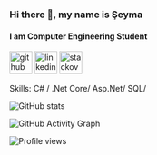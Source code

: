 ### Hi there 👋, my name is Şeyma
#### I am Computer Engineering Student

[<img src='https://cdn.jsdelivr.net/npm/simple-icons@3.0.1/icons/github.svg' alt='github' height='40'>](https://github.com/seymacelebi)  [<img src='https://cdn.jsdelivr.net/npm/simple-icons@3.0.1/icons/linkedin.svg' alt='linkedin' height='40'>](https://www.linkedin.com/in/seyma-celebi/)  [<img src='https://cdn.jsdelivr.net/npm/simple-icons@3.0.1/icons/stackoverflow.svg' alt='stackoverflow' height='40'>](https://stackoverflow.com/users/15492691)  

Skills: C# / .Net Core/ Asp.Net/ SQL/

![GitHub stats](https://github-readme-stats.vercel.app/api?username=seymacelebi&show_icons=true)  

![GitHub Activity Graph](https://activity-graph.herokuapp.com/graph?username=seymacelebi)  

![Profile views](https://gpvc.arturio.dev/seymacelebi)  




